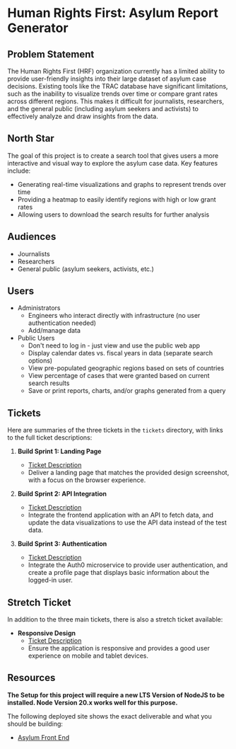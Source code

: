 # Human Rights First: Asylum Report Generator

## Problem Statement
The Human Rights First (HRF) organization currently has a limited ability to provide user-friendly insights into their large dataset of asylum case decisions. Existing tools like the TRAC database have significant limitations, such as the inability to visualize trends over time or compare grant rates across different regions. This makes it difficult for journalists, researchers, and the general public (including asylum seekers and activists) to effectively analyze and draw insights from the data.

## North Star
The goal of this project is to create a search tool that gives users a more interactive and visual way to explore the asylum case data. Key features include:

- Generating real-time visualizations and graphs to represent trends over time
- Providing a heatmap to easily identify regions with high or low grant rates
- Allowing users to download the search results for further analysis

## Audiences
- Journalists
- Researchers
- General public (asylum seekers, activists, etc.)

## Users
- Administrators
  - Engineers who interact directly with infrastructure (no user authentication needed)
  - Add/manage data
- Public Users
  - Don't need to log in - just view and use the public web app
  - Display calendar dates vs. fiscal years in data (separate search options)
  - View pre-populated geographic regions based on sets of countries
  - View percentage of cases that were granted based on current search results
  - Save or print reports, charts, and/or graphs generated from a query

## Tickets
Here are summaries of the three tickets in the `tickets` directory, with links to the full ticket descriptions:

1. **Build Sprint 1: Landing Page**
   - [Ticket Description](tickets/1_firstTicket.md)
   - Deliver a landing page that matches the provided design screenshot, with a focus on the browser experience.

2. **Build Sprint 2: API Integration**
   - [Ticket Description](tickets/2_secondTicket.md)
   - Integrate the frontend application with an API to fetch data, and update the data visualizations to use the API data instead of the test data.

3. **Build Sprint 3: Authentication**
   - [Ticket Description](tickets/3_thirdTicket.md)
   - Integrate the Auth0 microservice to provide user authentication, and create a profile page that displays basic information about the logged-in user.

## Stretch Ticket
In addition to the three main tickets, there is also a stretch ticket available:

- **Responsive Design**
  - [Ticket Description](tickets/stretch_ticket.md)
  - Ensure the application is responsive and provides a good user experience on mobile and tablet devices.

## Resources
**The Setup for this project will require a new LTS Version of NodeJS to be installed. Node Version 20.x works well for this purpose.**

The following deployed site shows the exact deliverable and what you should be building:
- [Asylum Front End](https://asylum-fe.vercel.app)
